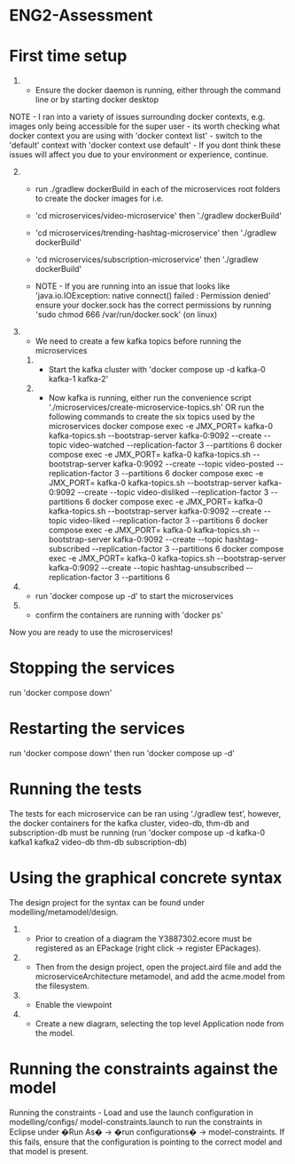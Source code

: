 # ENG2-Assessment

First time setup
================

1. - Ensure the docker daemon is running, either through the command line or by starting docker desktop

NOTE - I ran into a variety of issues surrounding docker contexts, e.g. images only being accessible for the super user
	- its worth checking what docker context you are using with 'docker context list'
	- switch to the 'default' context with 'docker context use default'
	- If you dont think these issues will affect you due to your environment or experience, continue.

2. - run ./gradlew dockerBuild in each of the microservices root folders to create the docker images for i.e.
	- 'cd microservices/video-microservice' then './gradlew dockerBuild'
	- 'cd microservices/trending-hashtag-microservice' then './gradlew dockerBuild'
	- 'cd microservices/subscription-microservice' then './gradlew dockerBuild'

	- NOTE - If you are running into an issue that looks like 'java.io.IOException: native connect() failed : Permission denied' ensure your docker.sock has the correct permissions by running 'sudo chmod 666 /var/run/docker.sock' (on linux)

3. - We need to create a few kafka topics before running the microservices
	1. - Start the kafka cluster with 'docker compose up -d kafka-0 kafka-1 kafka-2'
	2. - Now kafka is running, either run the convenience script './microservices/create-microservice-topics.sh' OR run the following commands to create the six topics used by the microservices
		docker compose exec -e JMX_PORT= kafka-0 kafka-topics.sh --bootstrap-server kafka-0:9092 --create --topic video-watched --replication-factor 3 --partitions 6
		docker compose exec -e JMX_PORT= kafka-0 kafka-topics.sh --bootstrap-server kafka-0:9092 --create --topic video-posted --replication-factor 3 --partitions 6
		docker compose exec -e JMX_PORT= kafka-0 kafka-topics.sh --bootstrap-server kafka-0:9092 --create --topic video-disliked --replication-factor 3 --partitions 6
		docker compose exec -e JMX_PORT= kafka-0 kafka-topics.sh --bootstrap-server kafka-0:9092 --create --topic video-liked --replication-factor 3 --partitions 6
		docker compose exec -e JMX_PORT= kafka-0 kafka-topics.sh --bootstrap-server kafka-0:9092 --create --topic hashtag-subscribed --replication-factor 3 --partitions 6
		docker compose exec -e JMX_PORT= kafka-0 kafka-topics.sh --bootstrap-server kafka-0:9092 --create --topic hashtag-unsubscribed --replication-factor 3 --partitions 6

4. - run 'docker compose up -d' to start the microservices

5. - confirm the containers are running with 'docker ps'

Now you are ready to use the microservices!

Stopping the services
=====================

run 'docker compose down'


Restarting the services
=======================

run 'docker compose down' then run 'docker compose up -d'


Running the tests
=================

The tests for each microservice can be ran using ‘./gradlew test’, however, the docker containers for the kafka cluster, video-db, thm-db and subscription-db must be running (run 'docker compose up -d kafka-0 kafka1 kafka2 video-db thm-db subscription-db)

Using the graphical concrete syntax
===================================

The design project for the syntax can be found under modelling/metamodel/design. 
1. - Prior to creation of a diagram the Y3887302.ecore must be registered as an EPackage (right click -> register EPackages). 
2. - Then from the design project, open the project.aird file and add the microserviceArchitecture metamodel, and add the acme.model from the filesystem. 
3. - Enable the viewpoint
4. - Create a new diagram, selecting the top level Application node from the model.

Running the constraints against the model
=======================================
Running the constraints -  Load and use the launch configuration in modelling/configs/ model-constraints.launch to run the constraints in Eclipse under �Run As� -> �run configurations� -> model-constraints. If this fails, ensure that the configuration is pointing to the correct model and that model is present.